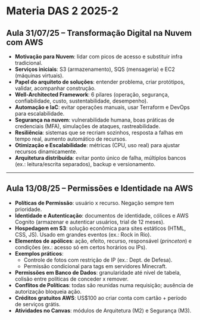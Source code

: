 # Materia DAS 2 2025-2

## Aula 31/07/25 – Transformação Digital na Nuvem com AWS
- **Motivação para Nuvem**: lidar com picos de acesso e substituir infra tradicional.  
- **Serviços iniciais**: S3 (armazenamento), SQS (mensageria) e EC2 (máquinas virtuais).  
- **Papel do arquiteto de soluções**: entender problema, criar protótipos, validar, acompanhar construção.  
- **Well-Architected Framework**: 6 pilares (operação, segurança, confiabilidade, custo, sustentabilidade, desempenho).  
- **Automação e IaC**: evitar operações manuais, usar Terraform e DevOps para escalabilidade.  
- **Segurança na nuvem**: vulnerabilidade humana, boas práticas de credenciais (MFA), simulações de ataques, rastreabilidade.  
- **Resiliência**: sistemas que se recriam sozinhos, resposta a falhas em tempo real, aumento automático de recursos.  
- **Otimização e Escalabilidade**: métricas (CPU, uso real) para ajustar recursos dinamicamente.  
- **Arquitetura distribuída**: evitar ponto único de falha, múltiplos bancos (ex.: leitura/escrita separados), backup e versionamento.  

---

## Aula 13/08/25 – Permissões e Identidade na AWS
- **Políticas de Permissão**: usuário x recurso. Negação sempre tem prioridade.  
- **Identidade e Autenticação**: documentos de identidade, cólices e AWS Cognito (armazenar e autenticar usuários, trial de 12 meses).  
- **Hospedagem em S3**: solução econômica para sites estáticos (HTML, CSS, JS). Usado em grandes eventos (ex.: Rock in Rio).  
- **Elementos de apólices**: ação, efeito, recurso, responsável (*princeton*) e condições (ex.: acesso só em certos horários ou IPs).  
- **Exemplos práticos**:  
  - Controle de fotos com restrição de IP (ex.: Dept. de Defesa).  
  - Permissão condicional para tags em servidores Minecraft.  
- **Permissões em Banco de Dados**: granularidade até nível de tabela, colisão entre políticas de conceder x remover.  
- **Conflitos de Políticas**: todas são reunidas numa requisição; ausência de autorização bloqueia ação.  
- **Créditos gratuitos AWS**: US$100 ao criar conta com cartão + período de serviços grátis.  
- **Atividades no Canvas**: módulos de Arquitetura (M2) e Segurança (M3).  

